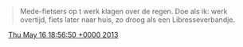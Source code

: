 > Mede\-fietsers op t werk klagen over de regen\. Doe als ik: werk overtijd, fiets later naar huis, zo droog als een Libresseverbandje\.

<img src="../../media/tweet.ico" width="12" /> [Thu May 16 18:56:50 +0000 2013](https://twitter.com/DromerDenker/status/335106586450219008)